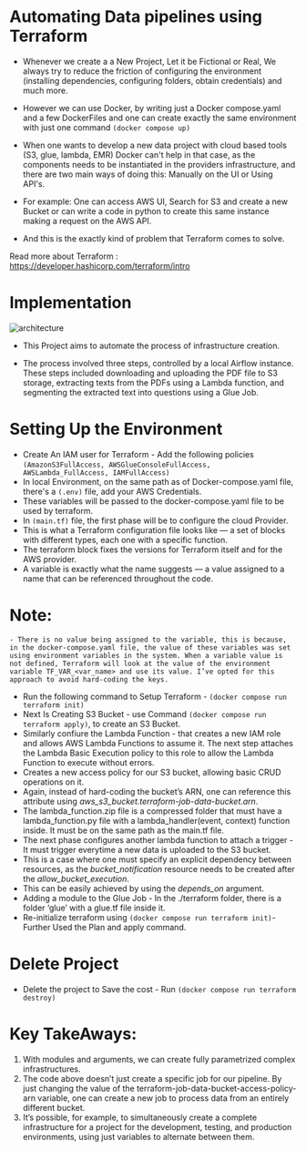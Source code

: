 # Automating Data pipelines using Terraform

- Whenever we create a a New Project, Let it be Fictional or Real, We always try to reduce the friction of configuring the environment (installing dependencies, configuring folders, obtain credentials) and much more.

- However we can use Docker, by writing just a Docker compose.yaml and a few DockerFiles and one can create exactly the same environment with just one command `(docker compose up)`

- When one wants to develop a new data project with cloud based tools (S3, glue, lambda, EMR) Docker can't help in that case, as the components needs to be instantiated in the providers infrastructure, and there are two main ways of doing this: Manually on the UI or Using API's.

- For example: One can access AWS UI, Search for S3 and create a new Bucket or can write a code in python to create this same instance making a request on the AWS API.

- And this is the exactly kind of problem that Terraform comes to solve.

Read more about Terraform : https://developer.hashicorp.com/terraform/intro

# Implementation

![architecture](../src/terraform-data-pipeline.png)

- This Project aims to automate the process of infrastructure creation.

- The process involved three steps, controlled by a local Airflow instance. These steps included downloading and uploading the PDF file to S3 storage, extracting texts from the PDFs using a Lambda function, and segmenting the extracted text into questions using a Glue Job.

# Setting Up the Environment

- Create An IAM user for Terraform - Add the following policies `(AmazonS3FullAccess, AWSGlueConsoleFullAccess, AWSLambda_FullAccess, IAMFullAccess)`
- In local Environment, on the same path as of Docker-compose.yaml file, there's a `(.env)` file, add your AWS Credentials.
- These variables will be passed to the docker-compose.yaml file to be used by terraform.
- In `(main.tf)` file, the first phase will be to configure the cloud Provider.
- This is what a Terraform configuration file looks like — a set of blocks with different types, each one with a specific function.
- The terraform block fixes the versions for Terraform itself and for the AWS provider.
- A variable is exactly what the name suggests — a value assigned to a name that can be referenced throughout the code. 

# Note: 
    - There is no value being assigned to the variable, this is because, in the docker-compose.yaml file, the value of these variables was set using environment variables in the system. When a variable value is not defined, Terraform will look at the value of the environment variable TF_VAR_<var_name> and use its value. I’ve opted for this approach to avoid hard-coding the keys.

- Run the following command to Setup Terraform - `(docker compose run terraform init)`
- Next Is Creating S3 Bucket - use Command `(docker compose run terraform apply)`, to create an S3 Bucket.
- Similarly confiure the Lambda Function - that creates a new IAM role and allows AWS Lambda Functions to assume it. The next step attaches the Lambda Basic Execution policy to this role to allow the Lambda Function to execute without errors.
- Creates a new access policy for our S3 bucket, allowing basic CRUD operations on it.
- Again, instead of hard-coding the bucket’s ARN, one can reference this attribute using *aws_s3_bucket.terraform-job-data-bucket.arn*.
- The lambda_function.zip file is a compressed folder that must have a lambda_function.py file with a lambda_handler(event, context) function inside. It must be on the same path as the main.tf file.
- The next phase configures another lambda function to attach a trigger - It must trigger everytime a new data is uploaded to the S3 bucket.
- This is a case where one must specify an explicit dependency between resources, as the *bucket_notification* resource needs to be created after the *allow_bucket_execution*.
- This can be easily achieved by using the *depends_on* argument.
- Adding a module to the Glue Job - In the ./terraform folder, there is a folder ‘glue’ with a glue.tf file inside it.
- Re-initialize terraform using `(docker compose run terraform init)`- Further Used the Plan and apply command.

# Delete Project
- Delete the project to Save the cost - Run `(docker compose run terraform destroy)`

# Key TakeAways:
1. With modules and arguments, we can create fully parametrized complex infrastructures.
2. The code above doesn’t just create a specific job for our pipeline. By just changing the value of the terraform-job-data-bucket-access-policy-arn variable, one can create a new job to process data from an entirely different bucket.
3. It’s possible, for example, to simultaneously create a complete infrastructure for a project for the development, testing, and production environments, using just variables to alternate between them.
